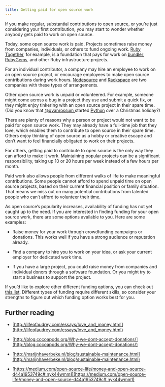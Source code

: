 ```yaml
---
title: Getting paid for open source work
---
```


If you make regular, substantial contributions to open source, or you’re just considering your first contribution, you may start to wonder whether anybody gets paid to work on open source.

Today, some open source work is paid. Projects sometimes raise money from companies, individuals, or others to fund ongoing work. [Ruby Together](https://rubytogether.org/), for example, is a foundation that pays for work on [bundler](https://github.com/bundler/bundler), [RubyGems](https://github.com/rubygems/rubygems), and other Ruby infrastructure projects.

For an individual contributor, a company may hire an employee to work on an open source project, or encourage employees to make open source contributions during work hours. [Nodesource](https://github.com/nodesource) and [Rackspace](https://blog.rackspace.com/rackspaces-policy-on-contributing-to-open-source/) are two companies with these types of arrangements.

Other open source work is unpaid or volunteered. For example, someone might come across a bug in a project they use and submit a quick fix, or they might enjoy tinkering with an open source project in their spare time. (Did you know that [@gvanrossum ](https://github.com/gvanrossum)started [Python](https://github.com/python) over a Christmas holiday?)

There are plenty of reasons why a person or project would not want to be paid for open source work. They may already have a full-time job that they love, which enables them to contribute to open source in their spare time. Others enjoy thinking of open source as a hobby or creative escape and don’t want to feel financially obligated to work on their projects.

For others, getting paid to contribute to open source is the only way they can afford to make it work. Maintaining popular projects can be a significant responsibility, taking up 10 or 20 hours per week instead of a few hours per month.

Paid work also allows people from different walks of life to make meaningful contributions. Some people cannot afford to spend unpaid time on open source projects, based on their current financial position or family situation. That means we miss out on many potential contributions from talented people who can’t afford to volunteer their time.

As open source’s popularity increases, availability of funding has not yet caught up to the need. If you are interested in finding funding for your open source work, there are some options available to you. Here are some examples:

* Raise money for your work through crowdfunding campaigns or donations. This works well if you have a strong audience or reputation already.

* Find a company to hire you to work on your idea, or ask your current employer for dedicated work time.

* If you have a large project, you could raise money from companies and individual donors through a software foundation. Or you might try to start a business to support the project.

If you’d like to explore other different funding options, you can check out [this list](https://github.com/nayafia/lemonade-stand). Different types of funding require different skills, so consider your strengths to figure out which funding option works best for you.

## Further reading

* [http://lifeofaudrey.com/essays/love_and_money.html](http://lifeofaudrey.com/essays/love_and_money.html)

* [http://blog.cocoapods.org/Why-we-dont-accept-donations/](http://blog.cocoapods.org/Why-we-dont-accept-donations/)

* [http://marijnhaverbeke.nl/blog/sustainable-maintenance.html](http://marijnhaverbeke.nl/blog/sustainable-maintenance.html)

* [https://medium.com/open-source-life/money-and-open-source-d44a1953749c#.nyk44wmm1](https://medium.com/open-source-life/money-and-open-source-d44a1953749c#.nyk44wmm1)
